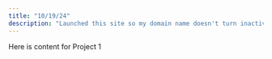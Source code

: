 ```yaml
---
title: "10/19/24"
description: "Launched this site so my domain name doesn't turn inactive haha..."
---
```


Here is content for Project 1
